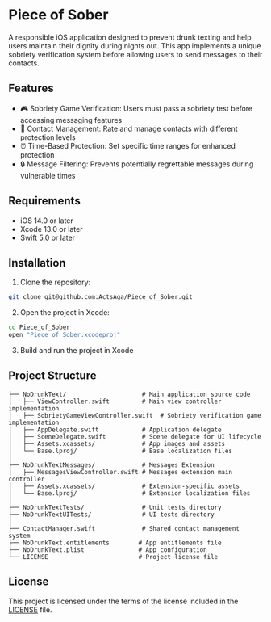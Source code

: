 # Piece of Sober

A responsible iOS application designed to prevent drunk texting and help users maintain their dignity during nights out. This app implements a unique sobriety verification system before allowing users to send messages to their contacts.

## Features

- 🎮 Sobriety Game Verification: Users must pass a sobriety test before accessing messaging features
- 👥 Contact Management: Rate and manage contacts with different protection levels
- ⏰ Time-Based Protection: Set specific time ranges for enhanced protection
- 🔒 Message Filtering: Prevents potentially regrettable messages during vulnerable times

## Requirements

- iOS 14.0 or later
- Xcode 13.0 or later
- Swift 5.0 or later

## Installation

1. Clone the repository:

```bash
git clone git@github.com:ActsAga/Piece_of_Sober.git
```

2. Open the project in Xcode:

```bash
cd Piece_of_Sober
open "Piece of Sober.xcodeproj"
```

3. Build and run the project in Xcode

## Project Structure

```
├── NoDrunkText/                     # Main application source code
│   ├── ViewController.swift         # Main view controller implementation
│   ├── SobrietyGameViewController.swift  # Sobriety verification game implementation
│   ├── AppDelegate.swift            # Application delegate
│   ├── SceneDelegate.swift          # Scene delegate for UI lifecycle
│   ├── Assets.xcassets/             # App images and assets
│   └── Base.lproj/                  # Base localization files
│
├── NoDrunkTextMessages/             # Messages Extension
│   ├── MessagesViewController.swift # Messages extension main controller
│   ├── Assets.xcassets/             # Extension-specific assets
│   └── Base.lproj/                  # Extension localization files
│
├── NoDrunkTextTests/                # Unit tests directory
├── NoDrunkTextUITests/              # UI tests directory
│
├── ContactManager.swift             # Shared contact management system
├── NoDrunkText.entitlements        # App entitlements file
├── NoDrunkText.plist               # App configuration
└── LICENSE                         # Project license file
```

## License

This project is licensed under the terms of the license included in the [LICENSE](LICENSE) file.
